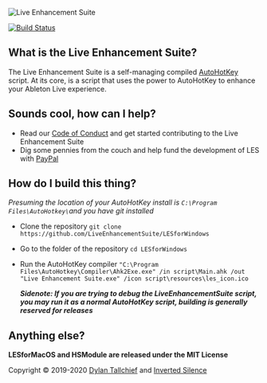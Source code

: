 ![Live Enhancement Suite](https://raw.githubusercontent.com/LiveEnhancementSuite/LESforMacOS/master/Hammerspoon/Images.xcassets/AppIcon.appiconset/icon_256x256.png)

[![Build Status](https://img.shields.io/endpoint.svg?url=https%3A%2F%2Factions-badge.atrox.dev%2FLiveEnhancementSuite%2FLESforWindows%2Fbadge%3Fref%3Dmaster&style=flat)](https://actions-badge.atrox.dev/LiveEnhancementSuite/LESforWindows/goto?ref=master)

## What is the Live Enhancement Suite?

The Live Enhancement Suite is a self-managing compiled [AutoHotKey](https://www.autohotkey.com/) script. At its core, is a script that uses the power to AutoHotKey to enhance your Ableton Live experience. 

## Sounds cool, how can I help?

* Read our [Code of Conduct](https://github.com/LiveEnhancementSuite/LESforMacOS/blob/master/CODE_OF_CONDUCT.md) and get started contributing to the Live Enhancement Suite
* Dig some pennies from the couch and help fund the development of LES with [PayPal](https://paypal.me/enhancementsuite)

## How do I build this thing?

*Presuming the location of your AutoHotKey install is `C:\Program Files\AutoHotkey\`and you have git installed*

* Clone the repository `git clone https://github.com/LiveEnhancementSuite/LESforWindows`

* Go to the folder of the repository `cd LESforWindows`

* Run the AutoHotKey compiler `"C:\Program Files\AutoHotkey\Compiler\Ahk2Exe.exe" /in script\Main.ahk /out "Live Enhancement Suite.exe" /icon script\resources\les_icon.ico`

  ***Sidenote: If you are trying to debug the LiveEnhancementSuite script, you may run it as a normal AutoHotKey script, building is generally reserved for releases***

## Anything else?

**LESforMacOS and HSModule are released under the MIT License**

Copyright © 2019-2020 [Dylan Tallchief](https://twitter.com/dylantallchief) and [Inverted Silence](https://twitter.com/invertedsilence)
